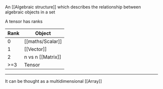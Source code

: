 An [[Algebraic structure]] which describes the relationship between algebraic objects in a set

A tensor has ranks

| Rank | Object |
|-|-|
| 0 | [[maths/Scalar]] |
| 1 | [[Vector]] |
| 2 | n vs n [[Matrix]] |
| >=3| Tensor |


---

It can be thought as a multidimensional [[Array]]